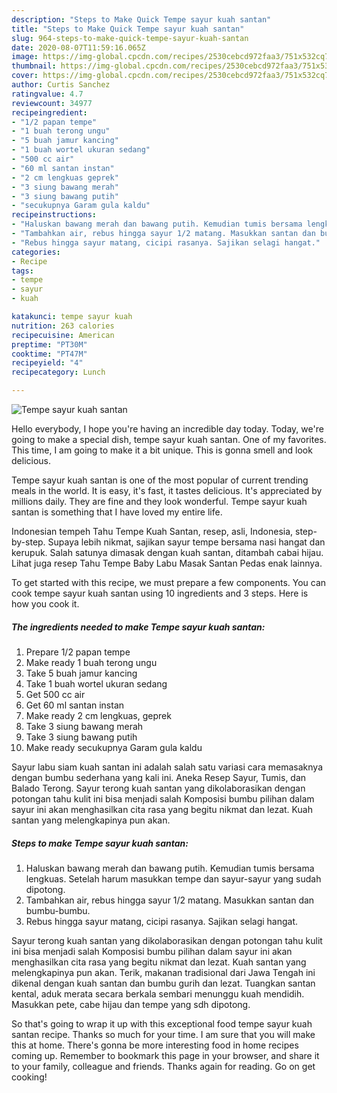 ```yaml
---
description: "Steps to Make Quick Tempe sayur kuah santan"
title: "Steps to Make Quick Tempe sayur kuah santan"
slug: 964-steps-to-make-quick-tempe-sayur-kuah-santan
date: 2020-08-07T11:59:16.065Z
image: https://img-global.cpcdn.com/recipes/2530cebcd972faa3/751x532cq70/tempe-sayur-kuah-santan-foto-resep-utama.jpg
thumbnail: https://img-global.cpcdn.com/recipes/2530cebcd972faa3/751x532cq70/tempe-sayur-kuah-santan-foto-resep-utama.jpg
cover: https://img-global.cpcdn.com/recipes/2530cebcd972faa3/751x532cq70/tempe-sayur-kuah-santan-foto-resep-utama.jpg
author: Curtis Sanchez
ratingvalue: 4.7
reviewcount: 34977
recipeingredient:
- "1/2 papan tempe"
- "1 buah terong ungu"
- "5 buah jamur kancing"
- "1 buah wortel ukuran sedang"
- "500 cc air"
- "60 ml santan instan"
- "2 cm lengkuas geprek"
- "3 siung bawang merah"
- "3 siung bawang putih"
- "secukupnya Garam gula kaldu"
recipeinstructions:
- "Haluskan bawang merah dan bawang putih. Kemudian tumis bersama lengkuas. Setelah harum masukkan tempe dan sayur-sayur yang sudah dipotong."
- "Tambahkan air, rebus hingga sayur 1/2 matang. Masukkan santan dan bumbu-bumbu."
- "Rebus hingga sayur matang, cicipi rasanya. Sajikan selagi hangat."
categories:
- Recipe
tags:
- tempe
- sayur
- kuah

katakunci: tempe sayur kuah 
nutrition: 263 calories
recipecuisine: American
preptime: "PT30M"
cooktime: "PT47M"
recipeyield: "4"
recipecategory: Lunch

---
```



![Tempe sayur kuah santan](https://img-global.cpcdn.com/recipes/2530cebcd972faa3/751x532cq70/tempe-sayur-kuah-santan-foto-resep-utama.jpg)

Hello everybody, I hope you're having an incredible day today. Today, we're going to make a special dish, tempe sayur kuah santan. One of my favorites. This time, I am going to make it a bit unique. This is gonna smell and look delicious.

Tempe sayur kuah santan is one of the most popular of current trending meals in the world. It is easy, it's fast, it tastes delicious. It's appreciated by millions daily. They are fine and they look wonderful. Tempe sayur kuah santan is something that I have loved my entire life.

Indonesian tempeh Tahu Tempe Kuah Santan, resep, asli, Indonesia, step-by-step. Supaya lebih nikmat, sajikan sayur tempe bersama nasi hangat dan kerupuk. Salah satunya dimasak dengan kuah santan, ditambah cabai hijau. Lihat juga resep Tahu Tempe Baby Labu Masak Santan Pedas enak lainnya.


To get started with this recipe, we must prepare a few components. You can cook tempe sayur kuah santan using 10 ingredients and 3 steps. Here is how you cook it.

<!--inarticleads1-->

##### The ingredients needed to make Tempe sayur kuah santan:

1. Prepare 1/2 papan tempe
1. Make ready 1 buah terong ungu
1. Take 5 buah jamur kancing
1. Take 1 buah wortel ukuran sedang
1. Get 500 cc air
1. Get 60 ml santan instan
1. Make ready 2 cm lengkuas, geprek
1. Take 3 siung bawang merah
1. Take 3 siung bawang putih
1. Make ready secukupnya Garam gula kaldu


Sayur labu siam kuah santan ini adalah salah satu variasi cara memasaknya dengan bumbu sederhana yang kali ini. Aneka Resep Sayur, Tumis, dan Balado Terong. Sayur terong kuah santan yang dikolaborasikan dengan potongan tahu kulit ini bisa menjadi salah Komposisi bumbu pilihan dalam sayur ini akan menghasilkan cita rasa yang begitu nikmat dan lezat. Kuah santan yang melengkapinya pun akan. 

<!--inarticleads2-->

##### Steps to make Tempe sayur kuah santan:

1. Haluskan bawang merah dan bawang putih. Kemudian tumis bersama lengkuas. Setelah harum masukkan tempe dan sayur-sayur yang sudah dipotong.
1. Tambahkan air, rebus hingga sayur 1/2 matang. Masukkan santan dan bumbu-bumbu.
1. Rebus hingga sayur matang, cicipi rasanya. Sajikan selagi hangat.


Sayur terong kuah santan yang dikolaborasikan dengan potongan tahu kulit ini bisa menjadi salah Komposisi bumbu pilihan dalam sayur ini akan menghasilkan cita rasa yang begitu nikmat dan lezat. Kuah santan yang melengkapinya pun akan. Terik, makanan tradisional dari Jawa Tengah ini dikenal dengan kuah santan dan bumbu gurih dan lezat. Tuangkan santan kental, aduk merata secara berkala sembari menunggu kuah mendidih. Masukkan pete, cabe hijau dan tempe yang sdh dipotong. 

So that's going to wrap it up with this exceptional food tempe sayur kuah santan recipe. Thanks so much for your time. I am sure that you will make this at home. There's gonna be more interesting food in home recipes coming up. Remember to bookmark this page in your browser, and share it to your family, colleague and friends. Thanks again for reading. Go on get cooking!
